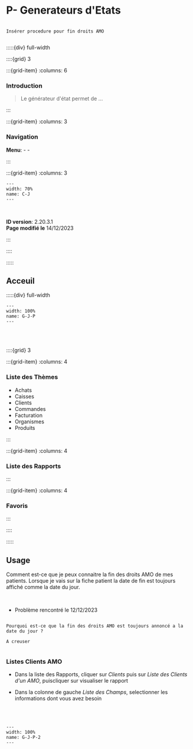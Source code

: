 # P- Generateurs d'Etats

```{note}

Insérer procedure pour fin droits AMO


```



:::::{div} full-width

::::{grid} 3

:::{grid-item}
:columns: 6

### Introduction

> Le générateur d'état permet de ...

:::

:::{grid-item}
:columns: 3

### Navigation


**Menu**: <kbd data-key="g"></kbd> - <kbd data-key="j"></kbd> - <kbd data-key="p"></kbd>  


:::



:::{grid-item}
:columns: 3

<div id="colour">

```{figure} ../Docs/C-J.png
---
width: 70%
name: C-J
---

```

<br>
    
**ID version**: 2.20.3.1 <br>
**Page modifié le** 14/12/2023


</div>

:::

::::

:::::

## Acceuil

:::::{div} full-width

```{figure} Docs/G-J-P.png
---
width: 100%
name: G-J-P
---

```

<br>
<br>

::::{grid} 3

:::{grid-item}
:columns: 4

### Liste des Thèmes

- Achats
- Caisses
- Clients
- Commandes
- Facturation
- Organismes
- Produits

:::

:::{grid-item}
:columns: 4

### Liste des Rapports

:::

:::{grid-item}
:columns: 4

### Favoris

:::



::::


:::::





## Usage

<div id="speech-bubble">
    
Comment est-ce que je peux connaitre la fin des droits AMO de mes patients. Lorsque je vais sur la fiche patient la date de fin est toujours affiché comme la date du jour.    

<br>
    
- Problème rencontré le 12/12/2023
    
</div>

```{warning}

Pourquoi est-ce que la fin des droits AMO est toujours annoncé a la date du jour ?

A creuser


```

### Listes Clients AMO

- Dans la liste des Rapports,  cliquer sur *Clients* puis sur *Liste des Clients d'un AMO*, puiscliquer sur visualiser le rapport

- Dans la colonne de gauche *Liste des Champs*, selectionner les informations dont vous avez besoin

<br>
<br>


```{figure} Docs/G-J-P-2.png
---
width: 100%
name: G-J-P-2
---

```
